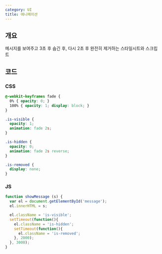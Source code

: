```yaml
---
category: UI
title: 애니메이션
---
```


## 개요
메시지를 보여주고 3초 후 숨긴 후, 다시 2초 후 완전히 제거하는 스타일시트와 스크립트


## 코드

### CSS
```css
@-webkit-keyframes fade {
  0% { opacity: 0; }
  100% { opacity: 1; display: block; }
}

.is-visible {
  opacity: 1;
  animation: fade 2s;
}

.is-hidden {
  opacity: 0;
  animation: fade 2s reverse;
}

.is-removed {
  display: none;
}
```

### JS
```js
function showMessage (s) {
  var el = document.getElementById('message');
  el.innerHTML = s;

  el.className = 'is-visible';
  setTimeout(function(){
    el.className = 'is-hidden';
    setTimeout(function(){
      el.className = 'is-removed';
    }, 2000);
  }, 3000);
}
```
